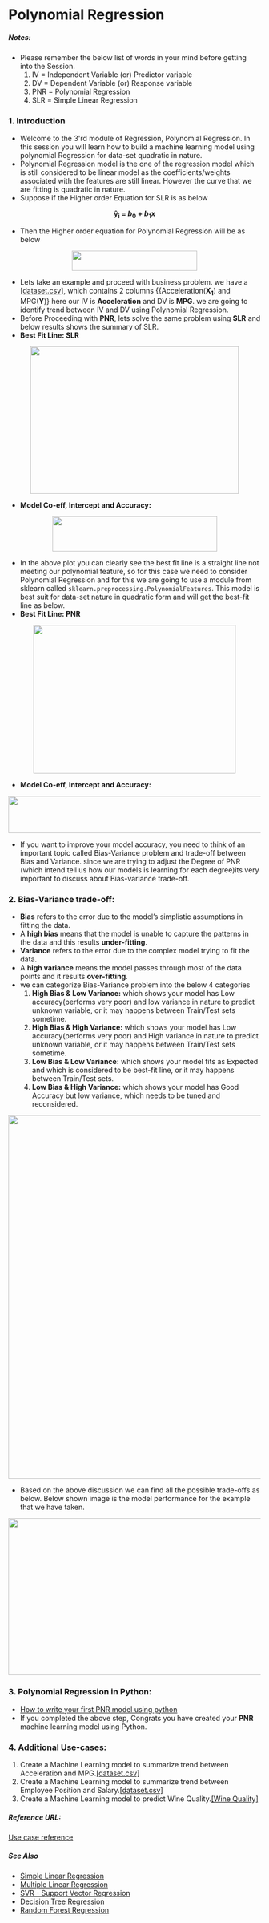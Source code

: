 # Polynomial Regression

##### Notes: 
- Please remember the below list of words in your mind before getting into the Session.
	1. IV = Independent Variable (or) Predictor variable
	2. DV = Dependent Variable (or) Response variable
	3. PNR = Polynomial Regression
	4. SLR = Simple Linear Regression

### 1. Introduction
- Welcome to the 3'rd module of Regression, Polynomial Regression. In this session you will learn how to build a machine learning model using polynomial Regression for data-set quadratic in nature.
- Polynomial Regression model is the one of the regression model which  is still considered to be linear model as the coefficients/weights associated with the features are still linear. However the curve that we are fitting is quadratic in nature.
- Suppose if the Higher order Equation for SLR is as below

<p align="center">
  <b>y&#770;<sub>i</sub> = <i>b</i><sub>0</sub> + <i>b</i><sub>1</sub><i>x</i></b>
</p>    

- Then the Higher order equation for Polynomial Regression will be as below

<p align="center">
  <img width="250" height="40" src="https://github.com/ManikandanJeyabal/Machine-Learning-101/blob/master/3-Regression%20Models/Polynomial%20Regression/Reference/Regression%20Model.JPG?raw=true">
</p>    

- Lets take an example and proceed with business problem. we have a [[dataset.csv]](https://github.com/ManikandanJeyabal/Machine-Learning-101/blob/master/3-Regression%20Models/Polynomial%20Regression/Dataset/carMPG.csv), which contains 2 columns {{Acceleration(<b>X<sub>1</sub></b>) and MPG(<b>Y</b>)} here our IV is **Acceleration** and DV is **MPG**. we are going to identify trend between IV and DV using Polynomial Regression.
- Before Proceeding with **PNR**, lets solve the same problem using **SLR** and below results shows the summary of SLR.  
- **Best Fit Line: SLR**

<p align="center">
  <img width="416" height="294" src="https://github.com/ManikandanJeyabal/Machine-Learning-101/blob/master/3-Regression%20Models/Polynomial%20Regression/Reference/SLR_BFLine.JPG?raw=true">
</p>    

- **Model Co-eff, Intercept and Accuracy:**

<p align="center">
  <img width="329" height="70" src="https://github.com/ManikandanJeyabal/Machine-Learning-101/blob/master/3-Regression%20Models/Polynomial%20Regression/Reference/SLR_Accuracy.JPG?raw=true">
</p>  

- In the above plot you can clearly see the best fit line is a straight line not meeting our polynomial feature, so for this case we need to consider Polynomial Regression and for this we are going to use a module from sklearn called ```sklearn.preprocessing.PolynomialFeatures```. This model is best suit for data-set nature in quadratic form and will get the best-fit line as below.
- **Best Fit Line: PNR**

<p align="center">
  <img width="404" height="296" src="https://github.com/ManikandanJeyabal/Machine-Learning-101/blob/master/3-Regression%20Models/Polynomial%20Regression/Reference/PNR_BFLine.JPG?raw=true">
</p>    

- **Model Co-eff, Intercept and Accuracy:**

<p align="center">
  <img width="534" height="74" src="https://github.com/ManikandanJeyabal/Machine-Learning-101/blob/master/3-Regression%20Models/Polynomial%20Regression/Reference/PNR_Accuracy.JPG?raw=true">
</p>  

- If you want to improve your model accuracy, you need to think of an important topic called Bias-Variance problem and trade-off between Bias and Variance. since we are trying to adjust the Degree of PNR (which intend tell us how our models is learning for each degree)its very important to discuss about Bias-variance trade-off.  
### 2. Bias-Variance trade-off:
- **Bias** refers to the error due to the model’s simplistic assumptions in fitting the data.
- A **high bias** means that the model is unable to capture the patterns in the data and this results **under-fitting**.
- **Variance** refers to the error due to the complex model trying to fit the data.
- A **high variance** means the model passes through most of the data points and it results **over-fitting**.
- we can categorize Bias-Variance problem into the below 4 categories
	1. <b>High Bias & Low Variance:</b> which shows your model has Low accuracy(performs very poor) and low variance in nature to predict unknown variable, or it may happens between Train/Test sets sometime.
	2. <b>High Bias & High Variance:</b> which shows your model has Low accuracy(performs very poor) and High variance in nature to predict unknown variable, or it may happens between Train/Test sets sometime.
	3. <b>Low Bias & Low Variance:</b> which shows your model fits as Expected and which is considered to be best-fit line, or it may happens between Train/Test sets.
	4.  <b>Low Bias & High Variance:</b> which shows your model has Good Accuracy but low variance, which needs to be tuned and reconsidered.

<p align="center">
  <img width="974" height="725" src="https://github.com/ManikandanJeyabal/Machine-Learning-101/blob/master/3-Regression%20Models/Polynomial%20Regression/Reference/Bias_Variance_Tradeoff.JPG?raw=true">
</p>   

- Based on the above discussion we can find all the possible trade-offs as below. Below shown image is the model performance for the example that we have taken.

<p align="center">
  <img width="864" height="313" src="https://github.com/ManikandanJeyabal/Machine-Learning-101/blob/master/3-Regression%20Models/Polynomial%20Regression/Reference/Bias_Variance_Tradeoff_plot.JPG?raw=true">
</p>   


### 3. Polynomial Regression in Python:
- [How to write your first PNR model using python](https://github.com/ManikandanJeyabal/Machine-Learning-101/blob/master/3-Regression%20Models/Polynomial%20Regression/Polynomial%20Regression%20in%20Python.md#polynomial-regression-in-python)
- If you completed the above step, Congrats you have created your **PNR** machine learning model using Python.

### 4. Additional Use-cases:
1. Create a Machine Learning model to summarize trend between Acceleration and MPG.[[dataset.csv]](https://github.com/ManikandanJeyabal/Machine-Learning-101/blob/master/3-Regression%20Models/Polynomial%20Regression/Dataset/carMPG.csv)
2. Create a Machine Learning model to summarize trend between Employee Position and Salary.[[dataset.csv]](https://github.com/ManikandanJeyabal/Machine-Learning-101/blob/master/3-Regression%20Models/Polynomial%20Regression/Dataset/Position_Salaries.csv)
3. Create a Machine Learning model to predict Wine Quality.[[Wine Quality]](https://github.com/ManikandanJeyabal/Machine-Learning-101/blob/master/3-Regression%20Models/Polynomial%20Regression/Dataset/winequality-red.csv)

##### Reference URL:
[Use case reference](https://github.com/ManikandanJeyabal/Workplace/tree/master/DataScience/Regression/Polynomial%20Regression)

##### See Also
- [Simple Linear Regression](https://github.com/ManikandanJeyabal/Machine-Learning-101/tree/master/3-Regression%20Models/Simple%20Linear%20Regression#simple-linear-regression)
- [Multiple Linear Regression](https://github.com/ManikandanJeyabal/Machine-Learning-101/tree/master/3-Regression%20Models/Multi%20Linear%20Regression#multi-linear-regression)
- [SVR - Support Vector Regression](https://github.com/ManikandanJeyabal/Machine-Learning-101/tree/master/3-Regression%20Models/Support%20Vector%20Machine/ReadMe.md#svr---support-vector-regression)
- [Decision Tree Regression](https://github.com/ManikandanJeyabal/Machine-Learning-101/tree/master/3-Regression%20Models/Decision%20Trees#decision-tree-regression)
- [Random Forest Regression](https://github.com/ManikandanJeyabal/Machine-Learning-101/tree/master/3-Regression%20Models/Random%20Forest%20Regression#random-forest-regression)
